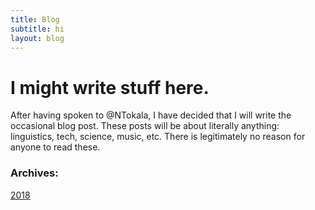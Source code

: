```yaml
---
title: Blog
subtitle: hi
layout: blog
---
```


# I might write stuff here. 

After having spoken to @NTokala, I have decided that I will write the occasional blog post. These posts will be about literally anything: linguistics, tech, science, music, etc. There is legitimately no reason for anyone to read these.

### Archives:
[2018](../blog/2018/index)




##
